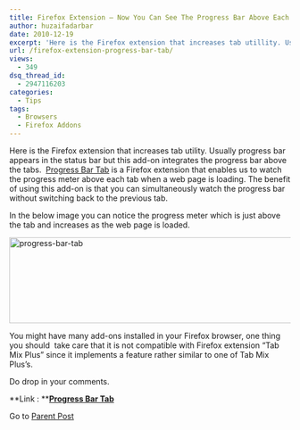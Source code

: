 ```yaml
---
title: Firefox Extension – Now You Can See The Progress Bar Above Each Tab
author: huzaifadarbar
date: 2010-12-19
excerpt: 'Here is the Firefox extension that increases tab utillity. Usually progress bar appears in the status bar but this add-on integrates the progress bar above the tab.  Progress Bar Tab is a Firefox extension that enables us to watch the progress meter above each tab when a web page is loading'
url: /firefox-extension-progress-bar-tab/
views:
  - 349
dsq_thread_id:
  - 2947116203
categories:
  - Tips
tags:
  - Browsers
  - Firefox Addons
---
```

Here is the Firefox extension that increases tab utility. Usually progress bar appears in the status bar but this add-on integrates the progress bar above the tabs.  <a href="https://addons.mozilla.org/en-US/firefox/addon/14644/" onclick="_gaq.push(['_trackEvent', 'outbound-article', 'https://addons.mozilla.org/en-US/firefox/addon/14644/', 'Progress Bar Tab']);" >Progress Bar Tab</a> is a Firefox extension that enables us to watch the progress meter above each tab when a web page is loading. The benefit of using this add-on is that you can simultaneously watch the progress bar without switching back to the previous tab.

In the below image you can notice the progress meter which is just above the tab and increases as the web page is loaded.

[<img class="wp-image-50466" style="padding-left: 0px;padding-right: 0px;padding-top: 0px;border: 0px" src="http://cdn.devilsworkshop.org/files/2010/12/progress-bar-tab_thumb.png" border="0" alt="progress-bar-tab" width="604" height="154" />][1]

You might have many add-ons installed in your Firefox browser, one thing you should  take care that it is not compatible with Firefox extension “Tab Mix Plus” since it implements a feature rather similar to one of Tab Mix Plus&#8217;s.

Do drop in your comments.

**Link : ****<a href="https://addons.mozilla.org/en-US/firefox/addon/14644/" onclick="_gaq.push(['_trackEvent', 'outbound-article', 'https://addons.mozilla.org/en-US/firefox/addon/14644/', 'Progress Bar Tab']);" >Progress Bar Tab</a>**

Go to [Parent Post][2]

 [1]: http://cdn.devilsworkshop.org/files/2010/12/progress-bar-tab.png
 [2]: http://devilsworkshop.org/18-firefox-addons-web-designers/
